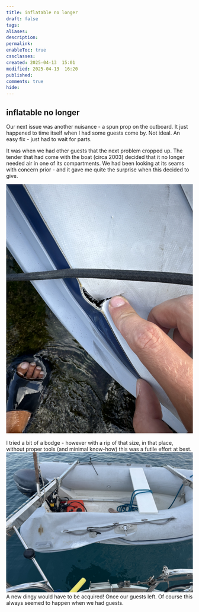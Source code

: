 ```yaml
---
title: inflatable no longer
draft: false
tags: 
aliases: 
description: 
permalink: 
enableToc: true
cssclasses: 
created: 2025-04-13  15:01
modified: 2025-04-13  16:20
published: 
comments: true
hide:
---
```

## inflatable no longer 
Our next issue was another nuisance - a spun prop on the outboard. It just happened to time itself when I had some guests come by. Not ideal. An easy fix - just had to wait for parts. 

It was when we had other guests that the next problem cropped up. The tender that had come with the boat (circa 2003) decided that it no longer needed air in one of its compartments. We had been looking at its seams with concern prior - and it gave me quite the surprise when this decided to give. 

![](attachments/tender_hole.jpg)

I tried a bit of a bodge - however with a rip of that size, in that place, without proper tools (and minimal know-how) this was a futile effort at best. 
![](attachments/tender_sad.jpg)
A new dingy would have to be acquired! Once our guests left. Of course this always seemed to happen when we had guests. 

